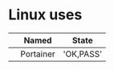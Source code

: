 # Linux uses


|                |Named                          |State                        |
|----------------|-------------------------------|-----------------------------|
|       		 |Portainer            			 |'OK,PASS'            		   |


